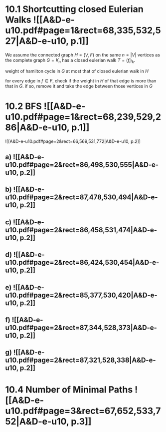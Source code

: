 

# 10.1      Shortcutting closed Eulerian Walks ![[A&D-e-u10.pdf#page=1&rect=68,335,532,527|A&D-e-u10, p.1]]


We assume the connected graph $H = (V, F)$ on the same $n = |V|$ vertices as the complete graph $G = K_{n}$ has a closed eulerian walk $T = (f_{i})_{k}$.


weight of hamilton cycle in $G$ at most that of closed eulerian walk in $H$


for every edge in $f \in F$, check if the weight in $H$ of that edge is more than that in $G$. if so, remove it and take the edge between those vertices in $G$




# 10.2      BFS ![[A&D-e-u10.pdf#page=1&rect=68,239,529,286|A&D-e-u10, p.1]]
![[A&D-e-u10.pdf#page=2&rect=66,569,531,772|A&D-e-u10, p.2]]

## a) ![[A&D-e-u10.pdf#page=2&rect=86,498,530,555|A&D-e-u10, p.2]]


## b) ![[A&D-e-u10.pdf#page=2&rect=87,478,530,494|A&D-e-u10, p.2]]


## c) ![[A&D-e-u10.pdf#page=2&rect=86,458,531,474|A&D-e-u10, p.2]]


## d) ![[A&D-e-u10.pdf#page=2&rect=86,424,530,454|A&D-e-u10, p.2]]


## e) ![[A&D-e-u10.pdf#page=2&rect=85,377,530,420|A&D-e-u10, p.2]]


## f) ![[A&D-e-u10.pdf#page=2&rect=87,344,528,373|A&D-e-u10, p.2]]


## g) ![[A&D-e-u10.pdf#page=2&rect=87,321,528,338|A&D-e-u10, p.2]]




# 10.4      Number of Minimal Paths ![[A&D-e-u10.pdf#page=3&rect=67,652,533,752|A&D-e-u10, p.3]]



